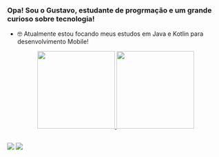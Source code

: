 ### Opa! Sou o Gustavo, estudante de progrmação e um grande curioso sobre tecnologia!

- 🤓 Atualmente estou focando meus estudos em Java e Kotlin para desenvolvimento Mobile! 

<div align="center">
  <a href="https://github.com/Pardiniii">
  <img height="180em" src="https://github-readme-stats.vercel.app/api?username=Pardiniii&show_icons=true&theme=tokyonight&include_all_commits=true&count_private=true"/>
  <img height="180em" src="https://github-readme-stats.vercel.app/api/top-langs/?username=Pardiniii&layout=compact&langs_count=7&theme=tokyonight"/>
</div>

 ##
 
<div> 
  <a href="https://www.instagram.com/pardini888/" target="_blank"><img src="https://img.shields.io/badge/-Instagram-%23E4405F?style=for-the-badge&logo=instagram&logoColor=white" target="_blank"></a>
  <a href = "mailto:ggpardini@gmail.com"><img src="https://img.shields.io/badge/Gmail-D14836?style=for-the-badge&logo=gmail&logoColor=white&logo=gmail&logoColor=white" target="_blank"></a>
</div>

